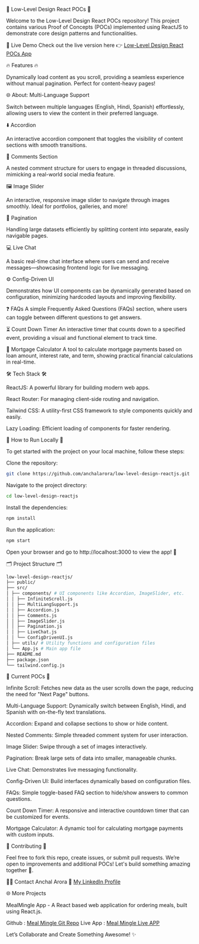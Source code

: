 🌟 Low-Level Design React POCs 🌟

Welcome to the Low-Level Design React POCs repository! This project contains various Proof of Concepts (POCs) implemented using ReactJS to demonstrate core design patterns and functionalities.

🚀 Live Demo
Check out the live version here 👉 [Low-Level Design React POCs App](https://low-level-design-reactjs.netlify.app/)

🔥 Features 🔥


Dynamically load content as you scroll, providing a seamless experience without manual pagination. Perfect for content-heavy pages!

🌐 About: Multi-Language Support

Switch between multiple languages (English, Hindi, Spanish) effortlessly, allowing users to view the content in their preferred language.

⬇️ Accordion

An interactive accordion component that toggles the visibility of content sections with smooth transitions.

💬 Comments Section

A nested comment structure for users to engage in threaded discussions, mimicking a real-world social media feature.

🖼️ Image Slider

An interactive, responsive image slider to navigate through images smoothly. Ideal for portfolios, galleries, and more!

📄 Pagination

Handling large datasets efficiently by splitting content into separate, easily navigable pages.

💻 Live Chat

A basic real-time chat interface where users can send and receive messages—showcasing frontend logic for live messaging.

⚙️ Config-Driven UI

Demonstrates how UI components can be dynamically generated based on configuration, minimizing hardcoded layouts and improving flexibility.

❓ FAQs
A simple Frequently Asked Questions (FAQs) section, where users can toggle between different questions to get answers.

⏳ Count Down Timer
An interactive timer that counts down to a specified event, providing a visual and functional element to track time.

🏦 Mortgage Calculator
A tool to calculate mortgage payments based on loan amount, interest rate, and term, showing practical financial calculations in real-time.

🛠️ Tech Stack 🛠️

ReactJS: A powerful library for building modern web apps.

React Router: For managing client-side routing and navigation.

Tailwind CSS: A utility-first CSS framework to style components quickly and easily.

Lazy Loading: Efficient loading of components for faster rendering.

🎯 How to Run Locally 🎯

To get started with the project on your local machine, follow these steps:

Clone the repository:

```bash
git clone https://github.com/anchalarora/low-level-design-reactjs.git
```

Navigate to the project directory:

```bash
cd low-level-design-reactjs
```

Install the dependencies:

```bash
npm install
```

Run the application:

```bash
npm start
```

Open your browser and go to http://localhost:3000 to view the app! 🎉

🗂️ Project Structure 🗂️

```bash
low-level-design-reactjs/
├── public/
├── src/
│ ├── components/ # UI components like Accordion, ImageSlider, etc.
│ │ ├── InfiniteScroll.js
│ │ ├── MultiLangSupport.js
│ │ ├── Accordion.js
│ │ ├── Comments.js
│ │ ├── ImageSlider.js
│ │ ├── Pagination.js
│ │ ├── LiveChat.js
│ │ └── ConfigDrivenUI.js
│ ├── utils/ # Utility functions and configuration files
│ └── App.js # Main app file
├── README.md
├── package.json
└── tailwind.config.js
```

🚧 Current POCs 🚧

Infinite Scroll: Fetches new data as the user scrolls down the page, reducing the need for "Next Page" buttons.

Multi-Language Support: Dynamically switch between English, Hindi, and Spanish with on-the-fly text translations.

Accordion: Expand and collapse sections to show or hide content.

Nested Comments: Simple threaded comment system for user interaction.

Image Slider: Swipe through a set of images interactively.

Pagination: Break large sets of data into smaller, manageable chunks.

Live Chat: Demonstrates live messaging functionality.

Config-Driven UI: Build interfaces dynamically based on configuration files.

FAQs: Simple toggle-based FAQ section to hide/show answers to common questions.

Count Down Timer: A responsive and interactive countdown timer that can be customized for events.

Mortgage Calculator: A dynamic tool for calculating mortgage payments with custom inputs.


🌟 Contributing 🌟

Feel free to fork this repo, create issues, or submit pull requests. We’re open to improvements and additional POCs! Let's build something amazing together 🚀.

👨‍💻 Contact
Anchal Arora
💼 [My LinkedIn Profile](https://www.linkedin.com/in/lnkdanchalarora/)

🌐 More Projects

MealMingle App - A React based web application for ordering meals, built using React.js.

Github : [Meal Mingle Git Repo](https://github.com/anchalarora/namaste-react-meal-mingle-app)
Live App : [Meal Mingle Live APP](https://mealmingle-app.netlify.app/)

Let’s Collaborate and Create Something Awesome! ✨
